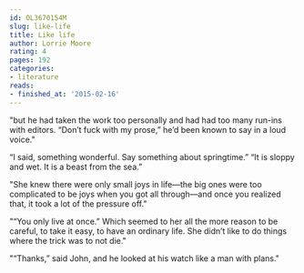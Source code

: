 ```yaml
---
id: OL3670154M
slug: like-life
title: Like life
author: Lorrie Moore
rating: 4
pages: 192
categories:
- literature
reads:
- finished_at: '2015-02-16'
---
```

"but he had taken the work too personally and had had too many run-ins with editors. “Don’t fuck with my prose,” he’d been known to say in a loud voice."

“I said, something wonderful. Say something about springtime.” “It is sloppy and wet. It is a beast from the sea.”

"She knew there were only small joys in life—the big ones were too complicated to be joys when you got all through—and once you realized that, it took a lot of the pressure off."

"“You only live at once.” Which seemed to her all the more reason to be careful, to take it easy, to have an ordinary life. She didn’t like to do things where the trick was to not die."

"“Thanks,” said John, and he looked at his watch like a man with plans."
